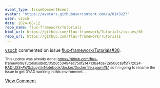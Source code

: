 ```yaml
---
event_type: IssueCommentEvent
avatar: "https://avatars.githubusercontent.com/u/814322?"
user: vsoch
date: 2024-08-12
repo_name: flux-framework/Tutorials
html_url: https://github.com/flux-framework/Tutorials/issues/30
repo_url: https://github.com/flux-framework/Tutorials
---
```


<a href='https://github.com/vsoch' target='_blank'>vsoch</a> commented on issue <a href='https://github.com/flux-framework/Tutorials/issues/30' target='_blank'>flux-framework/Tutorials#30</a>.

<small>This update was already done: https://github.com/flux-framework/Tutorials/blob/05b0c50494ec750f2147138a4ba72e500ca9f5f7/2024-RADIUSS-AWS/JupyterNotebook/docker/Dockerfile.spawn#L1 so I'm going to rename the issue to get DYAD working in this environment....</small>

<a href='https://github.com/flux-framework/Tutorials/issues/30' target='_blank'>View Comment</a>